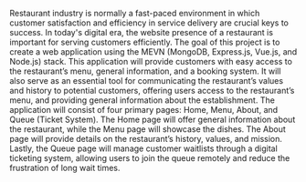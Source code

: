 Restaurant industry is normally a fast-paced environment in which customer satisfaction and efficiency in service delivery are crucial keys to success. In today's digital era, the website presence of a restaurant is important for serving customers efficiently. The goal of this project is to create a web application using the MEVN (MongoDB, Express.js, Vue.js, and Node.js) stack. This application will provide customers with easy access to the restaurant’s menu, general information, and a booking system. It will also serve as an essential tool for communicating the restaurant’s values and history to potential customers, offering users access to the restaurant’s menu, and providing general information about the establishment.
The application will consist of four primary pages: Home, Menu, About, and Queue (Ticket System). The Home page will offer general information about the restaurant, while the Menu page will showcase the dishes. The About page will provide details on the restaurant’s history, values, and mission. Lastly, the Queue page will manage customer waitlists through a digital ticketing system, allowing users to join the queue remotely and reduce the frustration of long wait times.
